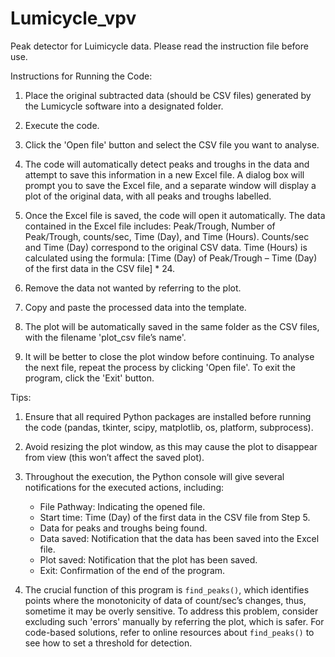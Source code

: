 # Lumicycle_vpv
Peak detector for Luimicycle data. Please read the instruction file before use.


Instructions for Running the Code:
1. Place the original subtracted data (should be CSV files) generated by the Lumicycle software into a designated folder.

2. Execute the code.

3. Click the 'Open file' button and select the CSV file you want to analyse.

4. The code will automatically detect peaks and troughs in the data and attempt to save this information in a new Excel file. A dialog box will prompt you to save the Excel file, and a separate window will display a plot of the original data, with all peaks and troughs labelled.

5. Once the Excel file is saved, the code will open it automatically. The data contained in the Excel file includes: Peak/Trough, Number of Peak/Trough, counts/sec, Time (Day), and Time (Hours). Counts/sec and Time (Day) correspond to the original CSV data. Time (Hours) is calculated using the formula: [Time (Day) of Peak/Trough – Time (Day) of the first data in the CSV file] * 24.

6. Remove the data not wanted by referring to the plot.

7. Copy and paste the processed data into the template.

8. The plot will be automatically saved in the same folder as the CSV files, with the filename 'plot_csv file’s name'.

9. It will be better to close the plot window before continuing. To analyse the next file, repeat the process by clicking 'Open file'. To exit the program, click the 'Exit' button.


Tips:
1. Ensure that all required Python packages are installed before running the code (pandas, tkinter, scipy, matplotlib, os, platform, subprocess).

2. Avoid resizing the plot window, as this may cause the plot to disappear from view (this won’t affect the saved plot).

3. Throughout the execution, the Python console will give several notifications for the executed actions, including:
   - File Pathway: Indicating the opened file.
   - Start time: Time (Day) of the first data in the CSV file from Step 5.
   - Data for peaks and troughs being found.
   - Data saved: Notification that the data has been saved into the Excel file.
   - Plot saved: Notification that the plot has been saved.
   - Exit: Confirmation of the end of the program.

4. The crucial function of this program is `find_peaks()`, which identifies points where the monotonicity of data of count/sec’s changes, thus, sometime it may be overly sensitive. To address this problem, consider excluding such 'errors' manually by referring the plot, which is safer. For code-based solutions, refer to online resources about `find_peaks()` to see how to set a threshold for detection. 
